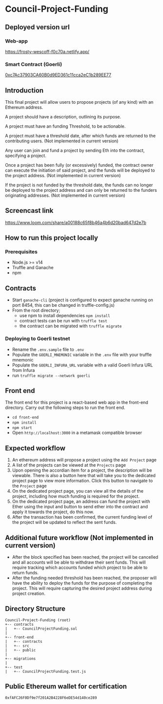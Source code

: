 # Council-Project-Funding

## Deployed version url

### Web-app
https://frosty-wescoff-f0c70a.netlify.app/

### Smart Contract (Goerli)
[0xc7Ac37903CA60B0d9ED361c11cca2eC1b289EE77](https://goerli.etherscan.io/address/0xc7Ac37903CA60B0d9ED361c11cca2eC1b289EE77)

## Introduction

This final project will allow users to propose projects (of any kind) with an Ethereum address.

A project should have a description, outlining its purpose.

A project must have an funding Threshold, to be actionable. 

A project must have a threshold date, after which funds are returned to the contributing users. (Not implemented in current version)

Any user can join and fund a project by sending Eth into the contract, specifying a project.

Once a project has been fully (or excessively) funded, the contract owner can execute the initiation of said project, and the funds will be deployed to the project address. (Not implemented in current version)

If the project is not funded by the threshold date, the funds can no longer be deployed to the project address and can only be returned to the funders originating addresses. (Not implemented in current version)

## Screencast link

https://www.loom.com/share/a00188c65f8b46a4b6d20bad647d2e7b

## How to run this project locally

### Prerequisites

* Node.js >= v14
* Truffle and Ganache
* npm

## Contracts

* Start `ganache-cli` (project is configured to expect ganache running on port 8454, this can be changed in truffle-config.js)
* From the root directory;
  * use npm to install dependencies `npm install`
  * contract tests can be run with `truffle test`
  * the contract can be migrated with `truffle migrate`

### Deploying to Goerli testnet

* Rename the `.env.sample` file to `.env`
* Populate the `GOERLI_MNEMONIC` variable in the `.env` file with your truffle mnemonic
* Populate the `GOERLI_INFURA_URL` variable with a valid Goerli Infura URL from Infura
* run `truffle migrate --network goerli`

## Front end

The front end for this project is a react-based web app in the front-end directory.
Carry out the following steps to run the front end.

* `cd front-end`
* `npm install`
* `npm start`
* Open `http://localhost:3000` in a metamask compatible browser

## Expected workflow

1. An ethereum address will propose a project using the `Add Project` page
2. A list of the projects can be viewed at the `Projects` page
3. Upon opening the accordian item for a project, the description will be viewable. There is also a button here that will take you to the dedicated project page to view more information. Click this button to navigate to the `Project` page
4. On the dedicated project page, you can view all the details of the project, including how much funding is required for the project.
5. On the dedicated project page, an address can fund the project with Ether using the input and button to send ether into the contract and apply it towards the project, do this now.
6. After the transaction has been confirmed, the current funding level of the project will be updated to reflect the sent funds.

## Additional future workflow (Not implemented in current version)

* After the block specified has been reached, the project will be cancelled and all accounts will be able to withdraw their sent funds. This will require tracking which accounts funded which project to be able to return funds.
* After the funding needed threshold has been reached, the proposer will have the ability to deploy the funds for the purpose of completing the project. This will require capturing the desired project address during project creation.

## Directory Structure

```
Council-Project-Funding (root)
+-- contracts
|   +-- CouncilProjectFunding.sol
|
+-- front-end
|   +-- contracts
|   +-- src
|   +-- public
|
+-- migrations
|
+-- test
|   +-- CouncilProjectFunding.test.js    
```

## Public Ethereum wallet for certification

`0xfAFC26F0Df9e7f201A2B4228F6eDE54d140ce289`